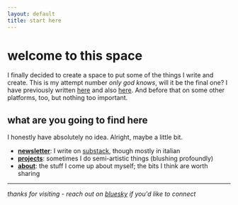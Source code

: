 ```yaml
---
layout: default
title: start here
---
```


# welcome to this space
I finally decided to create a space to put some of the things I write and create.
This is my attempt number _only god knows_, will it be the final one?
I have previously written [here](https://runningoutofshrimp.wordpress.com/) and also [here](https://theyjustwriteitoff.blogspot.com/). And before that on some other platforms, too, but nothing too important.

## what are you going to find here
I honestly have absolutely no idea. Alright, maybe a little bit.

- **[newsletter](/pages/newsletter/)**: I write on [substack](https://paolamasuzzo.substack.com/), though mostly in italian
- **[projects](/pages/projects/)**: sometimes I do semi-artistic things (blushing profoundly)
- **[about](/pages/about/)**: the stuff I come up about myself; the bits I think are worth sharing

---

*thanks for visiting - reach out on [bluesky](https://bsky.app/profile/pcmasuzzo.bsky.social) if you'd like to connect*
